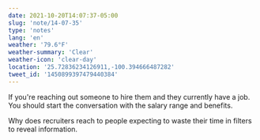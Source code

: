 ```yaml
---
date: 2021-10-20T14:07:37-05:00
slug: 'note/14-07-35'
type: 'notes'
lang: 'en'
weather: '79.6°F'
weather-summary: 'Clear'
weather-icon: 'clear-day'
location: '25.72836234126911,-100.394666487282'
tweet_id: '1450899397479440384'
---
```

If you're reaching out someone to hire them and they currently have a job. You should start the conversation with the salary range and benefits. 

Why does recruiters reach to people expecting to waste their time in filters to reveal information.